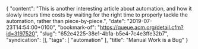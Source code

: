 {
  "content": "This is another interesting article about automation, and how it slowly incurs time costs by waiting for the right time to properly tackle the automation, rather than piece-by-piece.",
  "date": "2019-07-23T14:54:00+0100",
  "bookmark-of": "https://queue.acm.org/detail.cfm?id=3197520",
  "slug": "652e4225-38e1-4b1a-b5e4-7c4e3ffe32b7",
  "syndication": [],
  "tags": [
    "automation"
  ],
  "title": "Manual Work is a Bug"
}
